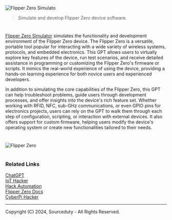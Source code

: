 ![Flipper Zero Simulato](https://github.com/user-attachments/assets/2847230c-dd6c-4ea2-8034-196c78e79752)

> Simulate and develop Flipper Zero device software.

#

[Flipper Zero Simulator](https://chatgpt.com/g/g-JV5lLDg3W-flipper-zero-simulator) simulates the functionality and development environment of the Flipper Zero device. The Flipper Zero is a versatile, portable tool popular for interacting with a wide variety of wireless systems, protocols, and embedded electronics. This GPT allows users to virtually explore key features of the device, run test scenarios, and receive detailed assistance in programming or customizing the Flipper Zero's firmware or scripts. It mimics the real-world experience of using the device, providing a hands-on learning experience for both novice users and experienced developers.

In addition to simulating the core capabilities of the Flipper Zero, this GPT can help troubleshoot problems, guide users through development processes, and offer insights into the device's rich feature set. Whether working with RFID, NFC, sub-GHz communications, or even GPIO pins for electronics projects, users can rely on the GPT to walk them through each step of configuration, scripting, or interaction with external devices. It also offers support for custom firmware, helping users modify the device's operating system or create new functionalities tailored to their needs.

#

![Flipper Zero](https://github.com/user-attachments/assets/3062baa4-da97-4e84-b754-5d364ab82e87)

#
### Related Links

[ChatGPT](https://github.com/sourceduty/ChatGPT)
<br>
[IoT Hacker](https://github.com/sourceduty/IoT_Hacker)
<br>
[Hack Automation](https://github.com/sourceduty/Hack_Automation)
<br>
[Flipper Zero Docs](https://docs.flipper.net)
<br>
[CyberPi Hacker](https://github.com/sourceduty/CyberPi_Hacker)

***
Copyright (C) 2024, Sourceduty - All Rights Reserved.
